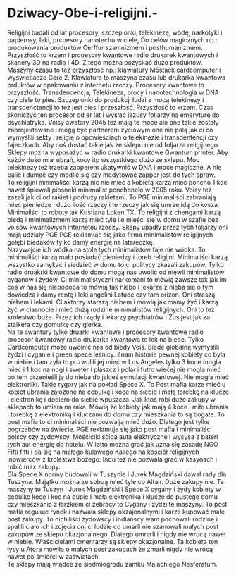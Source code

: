 # Dziwacy-Obe-i-religijni.-
Religijni badali od lat procesory, szczepionki, telekinezę, wódę, narkotyki i papierosy, leki, prcoesory nanotechu w ciele, Do celów magicznych np.: produkowania produktów Cerffur szamnizmem i posthumanizmem.
Przyszłość to krzem i prcoesory kwantowe radio drukarek kwantowych i skanery 3D na radio i 4D. Z tego można pozyskać dużo produktów. Maszyny czasu to też przyszłość np.: klawiatury M5stack cardcomputer i wyświetlacze Core 2. Klawiatura to maszyna czasu lub drukarka kwantowa prduktów w opakowaniu z internetu rzeczy. Procesory kwantowe to przyszłość. Transdencencja, Telekineza, procy i nanotechnologia w DNA czy ciele to pies. Szczepionki do produkcji ludzi z mocą telekinezy i transdenctencji to też jest pies i przeszłość. Przyszłość to krzem. 
Czas skoniczyć ten procesor od er lat i wysłać jezusy foljarzy na emeryturę do psychiatryka. 
Voisy awatary 2045 też mają te moce ale one takie zostały zaprojektowane i mogą być partnerem życiowym one nie palą jak ci co wymyślili sekty i religię o opowieściach o telekinezie i transdentencji czy fajeczkach. 
Aby coś dostać takie jak ze sklepu nie od foljarza religijnego. 
Sklepy można wyposażyć w radio drukarki kwantowe Qwantum printer. Aby każdy dużo miał ubrań, kocy itp wszystkiego dużo ze sklepu. 
Moc telekinezy też trzeba zapperem ukatywnić w DNA i moce magiczne. 
A nie palić i dumać czy modlić się czy medytować zapper jest do tych spraw.  
To religijni minimaliści karzą nic nie mieć a kobietą karzą mieć poncho 1 koc nawet śpiewali piosneki minimalist ponchonelo w 2005 roku. Voisy też zazali jak ci od rakiet i podruży rakietami. To PGE minimaliści zabraniają mieć pieniedze i dużo ilość rzeczy i te rzeczy jak się umrze idą do kosza. Minimaliści to roboty jak Kristiana Loken TX. To religijni z chengami karzą biedą i minimalizmem karzą mieć tyle ile mieści się w domu w szafie bez voisów kwantowych interneteu rzeczy. 
Skepy upadły przez tych foljarzy oni mają udziały PGE PGE reklamuje się jako firma minimalistów religijnych gołębi biedaków tylko damy energię na latareczkę.  
Nazywajcie ich wódka na stole tych minimalistów faje nie wódka. 
To minimaliści karzą mało posiadać pieniedzy i toreb religijni. 
Minimaliści karzą wszystko zamykać i siedzieć w domu to ci politycy zkazali zakupów. Tylko radio druakrki kwantowe do domu mogą nas uwolić od niewli minimalistów cyganów i żydów. 
Ci minimalistyczni narkomani to mówią zawsze tak jak im coś w nas się niepodoba to mówią tak niebo i lekarze z nieba się o tym dowiedzą i damy rentę i leki angelini Latude czy tam orizon. Oni straszą niebem i lekami. 
Ci aktorzy starszą niebem i mówią jak mamy żyć i karzą żyć w ciasnocie i mieć dużą rodzine minimalistów religijnych. Oni to też królestwo boże. 
Przez ich rządy i lekarzy psychiatrów i Zus jest jak za stalkera czy gomułkę czy gierka.  
Na te awantury tylko druarki kwantowe i prcoesory kwantowe radio procesor kwantowy radio drukarka kwantowa to lek na biede. 
Tylko Cardcomputer może uwolnić nas od biedy Vois. 
Biede globalną wymyślili żydzi i cyganie i green spece leśnicy. 
Znam historie pewnej kobiety co była w niebie i tam żyła to pozwolili jej mieć w Los Angeles tylko 3 koce mogła mieć i 1 koc na nogi i sweter i płaszcz i polar i futro wiećej nie mogła mieć po tem przenieśli ją do nieba do jakieś symulacji kwantowej. Nie mogła mieć elektroniki. Takie rygory jak na pokład Spece X. 
To Post mafia karze mieć u kobiet ubrania założone na cebulkę i koce na siebie i małą torebkę na klucze i elektronikę i dopiero do siebie wpuszcza. Jak ktoś robi duże zakupy w sklepach to umiera na raka. Mówią że kobiety jak mają 4 koce i miłe ubrania i torebkę z elektroniką i kluczami do domu czy mieszkania to są bogate. To post mafia to ci minimaliści nie pozwalją mieć dużo. Dlatego jest tylke pogrzebów na świecie. PGE reklamuje się jako post mafia i minimaliści polscy czy żydowscy. 
Mościciki ściga auta elektryczne i wysysa z bateri tych aut energię do hotelu. 
W lotto można grać jak uzna się zasadę NGO Fifti fifti i da się na małego kulawego Kaliego na kościół religijnych inowierców z królestwa bożego. Indu też nie pozwala grać w kasynach i robić max zakupy.  
Dla Spece X normy budowali w Tuszynie i Jurek Magdziński dawał rady dla Tuszyna. 
Majątku można ze soboą mieć tyle co Altair. Duże zakupy nie. 
Te maszyny to Tuszyn i Jurek Magdziński i Spece X cygany i żydy kobiety w cebulke koce i koc na dupie i mała elektronika i klucze do pustego domu czy mieszkania z łórzkiem ci żebracy to Cygany i żydzi te maszyny. 
To post mafia reguluje rynek i nazwała sklepy okzajonalnymi i karze kupować małe post zakupy. To nichiliści żydowscy i indiańscy wam pochowali rodzinę i spalili ciało ich i zdjęcia oni ci ludzie co umarli nie szanowali małych post zakupów ze sklepu okazjonalnego. Dlatego umrarli i nigdy nie wrucą nawet w niebie. 
Właścicielami cmentarzy są sklepy okazjonalne. 
Ta kobieta ten łysy u Atora mówiła o małych post zakupach że zmarli nigdy nie wrócą nawet po śmierci w zaświatach.  
Te sklepy mają władce ze śiedmiogrodu zamku Malachiego Nesferatum. 
